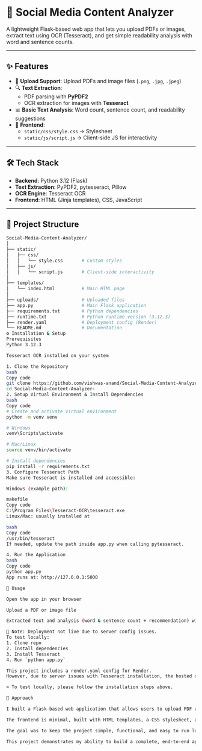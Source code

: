 # 📑 Social Media Content Analyzer

A lightweight Flask-based web app that lets you upload PDFs or images, extract text using OCR (Tesseract), and get simple readability analysis with word and sentence counts.

---

## ✨ Features
- 📄 **Upload Support**: Upload PDFs and image files (`.png`, `.jpg`, `.jpeg`)  
- 🔍 **Text Extraction**:  
  - PDF parsing with **PyPDF2**  
  - OCR extraction for images with **Tesseract**  
- 📊 **Basic Text Analysis**: Word count, sentence count, and readability suggestions  
- 🎨 **Frontend**:  
  - `static/css/style.css` → Stylesheet  
  - `static/js/script.js` → Client-side JS for interactivity  

---

## 🛠️ Tech Stack
- **Backend**: Python 3.12 (Flask)  
- **Text Extraction**: PyPDF2, pytesseract, Pillow  
- **OCR Engine**: Tesseract OCR  
- **Frontend**: HTML (Jinja templates), CSS, JavaScript  

---

## 📁 Project Structure
```bash
Social-Media-Content-Analyzer/
│
├── static/             
│   ├── css/
│   │   └── style.css       # Custom styles
│   ├── js/
│   │   └── script.js       # Client-side interactivity
│
├── templates/
│   └── index.html          # Main HTML page
│
├── uploads/                # Uploaded files
├── app.py                  # Main Flask application
├── requirements.txt        # Python dependencies
├── runtime.txt             # Python runtime version (3.12.3)
├── render.yaml             # Deployment config (Render)
└── README.md               # Documentation
⚙️ Installation & Setup
Prerequisites
Python 3.12.3

Tesseract OCR installed on your system

1. Clone the Repository
bash
Copy code
git clone https://github.com/vishwas-anand/Social-Media-Content-Analyzer-.git
cd Social-Media-Content-Analyzer-
2. Setup Virtual Environment & Install Dependencies
bash
Copy code
# Create and activate virtual environment
python -m venv venv

# Windows
venv\Scripts\activate

# Mac/Linux
source venv/bin/activate

# Install dependencies
pip install -r requirements.txt
3. Configure Tesseract Path
Make sure Tesseract is installed and accessible:

Windows (example path):

makefile
Copy code
C:\Program Files\Tesseract-OCR\tesseract.exe
Linux/Mac: usually installed at

bash
Copy code
/usr/bin/tesseract
If needed, update the path inside app.py when calling pytesseract.

4. Run the Application
bash
Copy code
python app.py
App runs at: http://127.0.0.1:5000

🎯 Usage

Open the app in your browser

Upload a PDF or image file

Extracted text and analysis (word & sentence count + recommendation) will be displayed

🚨 Note: Deployment not live due to server config issues.  
To test locally:
1. Clone repo
2. Install dependencies
3. Install Tesseract
4. Run `python app.py`

This project includes a render.yaml config for Render.
However, due to server issues with Tesseract installation, the hosted deployment is not currently live.

➡️ To test locally, please follow the installation steps above.

📝 Approach

I built a Flask-based web application that allows users to upload PDF and image files. The backend extracts text from PDFs using PyPDF2 and from images using Tesseract OCR with Pillow for preprocessing. After extraction, the text is analyzed with simple NLP-like steps such as word count and sentence detection. Based on the analysis, the app provides basic readability recommendations (e.g., add more detail, or simplify long sentences).

The frontend is minimal, built with HTML templates, a CSS stylesheet, and a small JavaScript file for handling file uploads and displaying results dynamically. I included basic error handling for empty uploads, unsupported formats, and missing files. The app stores files temporarily in an uploads folder for processing.

The goal was to keep the project simple, functional, and easy to run locally. It requires Python 3.12+, Tesseract OCR installed on the system, and dependencies listed in requirements.txt. Although Render deployment did not succeed due to OCR library installation issues, the application runs locally without issues.

This project demonstrates my ability to build a complete, end-to-end application within the time limit, focusing on problem-solving, clean code, and usability.
